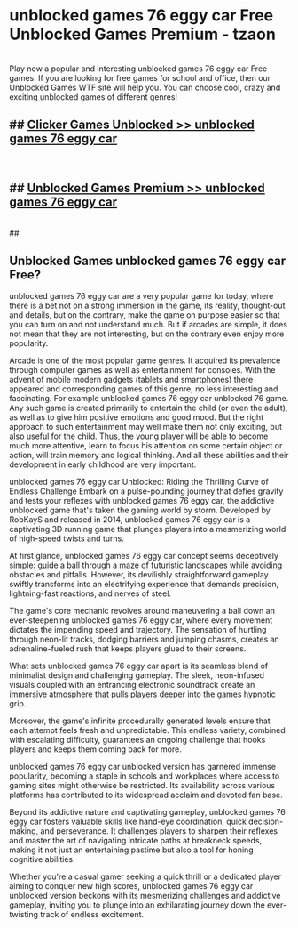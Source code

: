 # unblocked games 76 eggy car Free Unblocked Games Premium - tzaon <br>
<br>
Play now a popular and interesting unblocked games 76 eggy car Free games. If you are looking for free games for school and office, then our Unblocked Games WTF site will help you. You can choose cool, crazy and exciting unblocked games of different genres!


## ##  [Clicker Games Unblocked >> unblocked games 76 eggy car](http://freeplayer.one?title=unblocked_games_76_eggy_car&ref=M1)
  <br>

##  ## [Unblocked Games Premium >> unblocked games 76 eggy car](http://freeplayer.one?title=unblocked_games_76_eggy_car&ref=M1)
  <br>
  ##



## Unblocked Games unblocked games 76 eggy car Free?

unblocked games 76 eggy car are a very popular game for today, where there is a bet not on a strong immersion in the game, its reality, thought-out and details, but on the contrary, make the game on purpose easier so that you can turn on and not understand much. But if arcades are simple, it does not mean that they are not interesting, but on the contrary even enjoy more popularity.

Arcade is one of the most popular game genres. It acquired its prevalence through computer games as well as entertainment for consoles. With the advent of mobile modern gadgets (tablets and smartphones) there appeared and corresponding games of this genre, no less interesting and fascinating. For example unblocked games 76 eggy car unblocked 76 game. Any such game is created primarily to entertain the child (or even the adult), as well as to give him positive emotions and good mood. But the right approach to such entertainment may well make them not only exciting, but also useful for the child. Thus, the young player will be able to become much more attentive, learn to focus his attention on some certain object or action, will train memory and logical thinking. And all these abilities and their development in early childhood are very important.

unblocked games 76 eggy car Unblocked: Riding the Thrilling Curve of Endless Challenge
Embark on a pulse-pounding journey that defies gravity and tests your reflexes with unblocked games 76 eggy car, the addictive unblocked game that's taken the gaming world by storm. Developed by RobKayS and released in 2014, unblocked games 76 eggy car is a captivating 3D running game that plunges players into a mesmerizing world of high-speed twists and turns.

At first glance, unblocked games 76 eggy car concept seems deceptively simple: guide a ball through a maze of futuristic landscapes while avoiding obstacles and pitfalls. However, its devilishly straightforward gameplay swiftly transforms into an electrifying experience that demands precision, lightning-fast reactions, and nerves of steel.

The game's core mechanic revolves around maneuvering a ball down an ever-steepening unblocked games 76 eggy car, where every movement dictates the impending speed and trajectory. The sensation of hurtling through neon-lit tracks, dodging barriers and jumping chasms, creates an adrenaline-fueled rush that keeps players glued to their screens.

What sets unblocked games 76 eggy car apart is its seamless blend of minimalist design and challenging gameplay. The sleek, neon-infused visuals coupled with an entrancing electronic soundtrack create an immersive atmosphere that pulls players deeper into the games hypnotic grip.

Moreover, the game's infinite procedurally generated levels ensure that each attempt feels fresh and unpredictable. This endless variety, combined with escalating difficulty, guarantees an ongoing challenge that hooks players and keeps them coming back for more.

unblocked games 76 eggy car unblocked version has garnered immense popularity, becoming a staple in schools and workplaces where access to gaming sites might otherwise be restricted. Its availability across various platforms has contributed to its widespread acclaim and devoted fan base.

Beyond its addictive nature and captivating gameplay, unblocked games 76 eggy car fosters valuable skills like hand-eye coordination, quick decision-making, and perseverance. It challenges players to sharpen their reflexes and master the art of navigating intricate paths at breakneck speeds, making it not just an entertaining pastime but also a tool for honing cognitive abilities.

Whether you're a casual gamer seeking a quick thrill or a dedicated player aiming to conquer new high scores, unblocked games 76 eggy car unblocked version beckons with its mesmerizing challenges and addictive gameplay, inviting you to plunge into an exhilarating journey down the ever-twisting track of endless excitement.